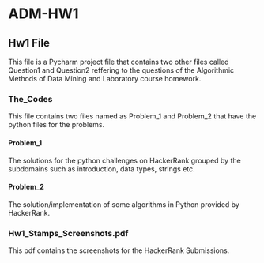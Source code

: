 # ADM-HW1
## Hw1 File
This file is a Pycharm project file that contains two other files called Question1 and Question2 reffering to the questions of the Algorithmic Methods of Data Mining and Laboratory course homework.

### The_Codes
This file contains two files named as Problem_1 and Problem_2 that have the python files for the problems.

#### Problem_1
The solutions for the python challenges on HackerRank grouped by the subdomains such as introduction, data types, strings etc.

#### Problem_2
The solution/implementation of some algorithms in Python provided by HackerRank.

### Hw1_Stamps_Screenshots.pdf
This pdf contains the screenshots for the HackerRank Submissions.

